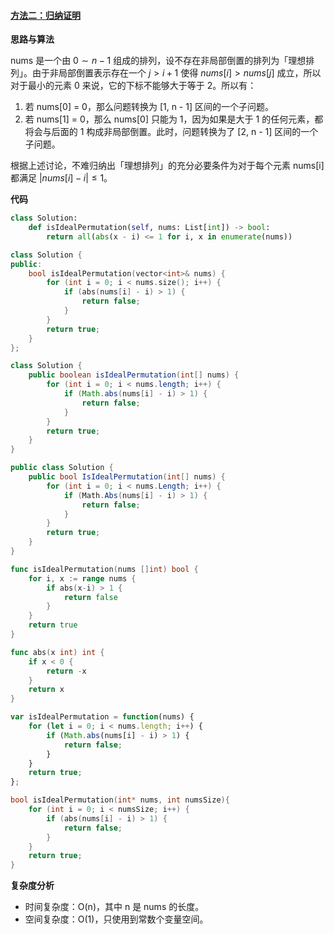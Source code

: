 ﻿#### [方法二：归纳证明](https://leetcode.cn/problems/global-and-local-inversions/solutions/1971259/quan-ju-dao-zhi-yu-ju-bu-dao-zhi-by-leet-bmjp/)

**思路与算法**

nums 是一个由 $0 \sim n-1$ 组成的排列，设不存在非局部倒置的排列为「理想排列」。由于非局部倒置表示存在一个 $j > i + 1$ 使得 $nums[i] > nums[j]$ 成立，所以对于最小的元素 0 来说，它的下标不能够大于等于 2。所以有：
1.  若 nums[0] = 0，那么问题转换为 [1, n - 1] 区间的一个子问题。
2.  若 nums[1] = 0，那么 nums[0] 只能为 1，因为如果是大于 1 的任何元素，都将会与后面的 1 构成非局部倒置。此时，问题转换为了 [2, n - 1] 区间的一个子问题。

根据上述讨论，不难归纳出「理想排列」的充分必要条件为对于每个元素 nums[i] 都满足 $\big| nums[i] - i \big| \le 1$。

**代码**

```python
class Solution:
    def isIdealPermutation(self, nums: List[int]) -> bool:
        return all(abs(x - i) <= 1 for i, x in enumerate(nums))
```

```cpp
class Solution {
public:
    bool isIdealPermutation(vector<int>& nums) {
        for (int i = 0; i < nums.size(); i++) {
            if (abs(nums[i] - i) > 1) {
                return false;
            }
        }
        return true;
    }
};
```

```java
class Solution {
    public boolean isIdealPermutation(int[] nums) {
        for (int i = 0; i < nums.length; i++) {
            if (Math.abs(nums[i] - i) > 1) {
                return false;
            }
        }
        return true;
    }
}
```

```c#
public class Solution {
    public bool IsIdealPermutation(int[] nums) {
        for (int i = 0; i < nums.Length; i++) {
            if (Math.Abs(nums[i] - i) > 1) {
                return false;
            }
        }
        return true;
    }
}
```

```go
func isIdealPermutation(nums []int) bool {
    for i, x := range nums {
        if abs(x-i) > 1 {
            return false
        }
    }
    return true
}

func abs(x int) int {
    if x < 0 {
        return -x
    }
    return x
}
```

```javascript
var isIdealPermutation = function(nums) {
    for (let i = 0; i < nums.length; i++) {
        if (Math.abs(nums[i] - i) > 1) {
            return false;
        }
    }
    return true;
};
```

```c
bool isIdealPermutation(int* nums, int numsSize){
    for (int i = 0; i < numsSize; i++) {
        if (abs(nums[i] - i) > 1) {
            return false;
        }
    }
    return true;
}
```

**复杂度分析**

-   时间复杂度：O(n)，其中 n 是 nums 的长度。
-   空间复杂度：O(1)，只使用到常数个变量空间。
